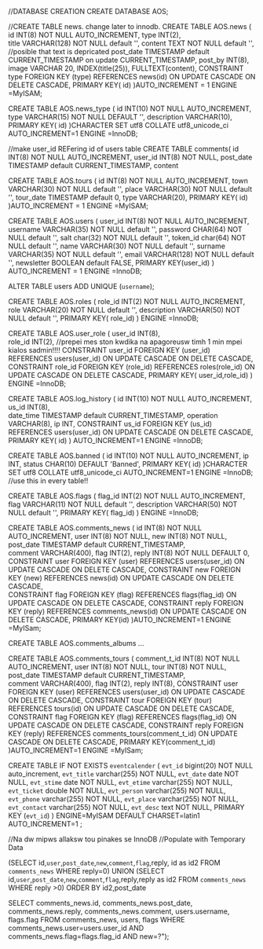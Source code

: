 //DATABASE CREATION
CREATE DATABASE AOS;

//CREATE TABLE news. change later to innodb.
CREATE TABLE AOS.news (
  id INT(8) NOT NULL AUTO_INCREMENT,
  type INT(2),  
  title VARCHAR(128) NOT NULL default '',
  content TEXT NOT NULL default '',   //posible that text is depricated
  post_date TIMESTAMP default CURRENT_TIMESTAMP on update CURRENT_TIMESTAMP,
  post_by INT(8), 
  image VARCHAR 20,
 INDEX(title(25)), 
 FULLTEXT(content),
 CONSTRAINT type FOREIGN KEY (type) REFERENCES news(id) 
 ON UPDATE CASCADE ON DELETE CASCADE, 
 PRIMARY KEY( id) )AUTO_INCREMENT = 1 ENGINE =MyISAM;

CREATE TABLE AOS.news_type (
  id INT(10) NOT NULL AUTO_INCREMENT,
  type VARCHAR(15) NOT NULL DEFAULT '',
  description VARCHAR(10),
 PRIMARY KEY( id) )CHARACTER SET utf8 COLLATE utf8_unicode_ci AUTO_INCREMENT=1 ENGINE =InnoDB;

 
 //make user_id REFering id of users table
 CREATE TABLE comments(
 id INT(8) NOT NULL AUTO_INCREMENT,
 user_id INT(8) NOT NULL,
 post_date TIMESTAMP default CURRENT_TIMESTAMP,
 content 
 
CREATE TABLE AOS.tours (
  id INT(8) NOT NULL AUTO_INCREMENT,
  town VARCHAR(30) NOT NULL default '',
  place VARCHAR(30) NOT NULL default '',
  tour_date TIMESTAMP default 0,
  type VARCHAR(20),
 PRIMARY KEY( id) )AUTO_INCREMENT = 1 ENGINE =MyISAM;


CREATE TABLE AOS.users (
  user_id INT(8) NOT NULL AUTO_INCREMENT,
  username VARCHAR(35) NOT NULL default '',
  password CHAR(64) NOT NULL default '', 
  salt char(32) NOT NULL default '',
  token_id char(64) NOT NULL default '', 
  name VARCHAR(30) NOT NULL default '',
  surname VARCHAR(35) NOT NULL default '',
  email VARCHAR(128) NOT NULL default '',
  newsletter BOOLEAN default FALSE,
 PRIMARY KEY(user_id) ) AUTO_INCREMENT = 1 ENGINE =InnoDB;

ALTER TABLE users
ADD UNIQUE (`username`);

CREATE TABLE AOS.roles (
  role_id INT(2) NOT NULL AUTO_INCREMENT,
  role VARCHAR(20) NOT NULL default '',
  description VARCHAR(50) NOT NULL default '', 
 PRIMARY KEY( role_id) ) ENGINE =InnoDB;

CREATE TABLE AOS.user_role (
  user_id INT(8),                          
  role_id INT(2),   //prepei mes ston kwdika na apagoreusw timh 1 min mpei kialos sadmin!!!!
  CONSTRAINT user_id FOREIGN KEY (user_id) REFERENCES users(user_id) 
  ON UPDATE CASCADE ON DELETE CASCADE,
  CONSTRAINT role_id FOREIGN KEY (role_id) REFERENCES roles(role_id) 
  ON UPDATE CASCADE ON DELETE CASCADE, 
 PRIMARY KEY( user_id,role_id) ) ENGINE =InnoDB;

CREATE TABLE AOS.log_history (
  id INT(10) NOT NULL AUTO_INCREMENT,
  us_id INT(8),                          
  date_time TIMESTAMP default CURRENT_TIMESTAMP,
  operation VARCHAR(8),
  ip INT, 
  CONSTRAINT us_id FOREIGN KEY (us_id) REFERENCES users(user_id) 
  ON UPDATE CASCADE ON DELETE CASCADE,
 PRIMARY KEY( id) ) AUTO_INCREMENT=1 ENGINE =InnoDB;

CREATE TABLE AOS.banned (
  id INT(10) NOT NULL AUTO_INCREMENT,
  ip INT,
  status CHAR(10) DEFAULT 'Banned',
 PRIMARY KEY( id) )CHARACTER SET utf8 COLLATE utf8_unicode_ci AUTO_INCREMENT=1 ENGINE =InnoDB; //use this in every table!!

CREATE TABLE AOS.flags (
  flag_id INT(2) NOT NULL AUTO_INCREMENT,
  flag VARCHAR(11) NOT NULL default '',
  description VARCHAR(50) NOT NULL default '', 
 PRIMARY KEY( flag_id) ) ENGINE =InnoDB;

CREATE TABLE AOS.comments_news (
  id INT(8) NOT NULL AUTO_INCREMENT,
  user INT(8) NOT NULL, 
  new INT(8) NOT NULL,
  post_date TIMESTAMP default CURRENT_TIMESTAMP,                        
  comment VARCHAR(400),
  flag INT(2),
  reply INT(8) NOT NULL DEFAULT 0,
  CONSTRAINT user FOREIGN KEY (user) REFERENCES users(user_id)
  ON UPDATE CASCADE ON DELETE CASCADE,
  CONSTRAINT new FOREIGN KEY (new) REFERENCES news(id)
  ON UPDATE CASCADE ON DELETE CASCADE,  
  CONSTRAINT flag FOREIGN KEY (flag) REFERENCES flags(flag_id)
  ON UPDATE CASCADE ON DELETE CASCADE,
  CONSTRAINT reply FOREIGN KEY (reply) REFERENCES comments_news(id) 
  ON UPDATE CASCADE ON DELETE CASCADE, 
 PRIMARY KEY(id) )AUTO_INCREMENT=1 ENGINE =MyISam;

CREATE TABLE AOS.comments_albums ...

CREATE TABLE AOS.comments_tours (
  comment_t_id INT(8) NOT NULL AUTO_INCREMENT,
  user INT(8) NOT NULL, 
  tour INT(8) NOT NULL,
  post_date TIMESTAMP default CURRENT_TIMESTAMP,                        
  comment VARCHAR(400),
  flag INT(2),
  reply  INT(8),
  CONSTRAINT user FOREIGN KEY (user) REFERENCES users(user_id)
  ON UPDATE CASCADE ON DELETE CASCADE,
  CONSTRAINT tour FOREIGN KEY (tour) REFERENCES tours(id)
  ON UPDATE CASCADE ON DELETE CASCADE,  
  CONSTRAINT flag FOREIGN KEY (flag) REFERENCES flags(flag_id)
  ON UPDATE CASCADE ON DELETE CASCADE,
  CONSTRAINT reply FOREIGN KEY (reply) REFERENCES comments_tours(comment_t_id) 
  ON UPDATE CASCADE ON DELETE CASCADE, 
 PRIMARY KEY(comment_t_id) )AUTO_INCREMENT=1 ENGINE =MyISam; 

CREATE TABLE IF NOT EXISTS `eventcalender` (
  `evt_id` bigint(20) NOT NULL auto_increment,
  `evt_title` varchar(255) NOT NULL,
  `evt_date` date NOT NULL,
  `evt_stime` date NOT NULL,
  `evt_etime` varchar(255) NOT NULL,
  `evt_ticket` double NOT NULL,
  `evt_person` varchar(255) NOT NULL,
  `evt_phone` varchar(255) NOT NULL,
  `evt_place` varchar(255) NOT NULL,
  `evt_contact` varchar(255) NOT NULL,
  `evt_desc` text NOT NULL,
  PRIMARY KEY  (`evt_id`)
) ENGINE=MyISAM DEFAULT CHARSET=latin1 AUTO_INCREMENT=1 ;


//Na dw mipws allaksw tou pinakes se InnoDB
 //Populate with Temporary Data

(SELECT id,`user`,`post_date`,`new`,`comment`,`flag`,reply, id as id2  FROM `comments_news` WHERE reply=0)
UNION
(SELECT id,`user`,`post_date`,`new`,`comment`,`flag`,reply,reply as id2  FROM `comments_news` WHERE reply >0)
ORDER BY id2,post_date

SELECT comments_news.id, comments_news.post_date, comments_news.reply,
                                                    comments_news.comment, users.username, flags.flag 
                                                    FROM comments_news, users, flags 
                                                    WHERE comments_news.user=users.user_id AND comments_news.flag=flags.flag_id AND new=?");